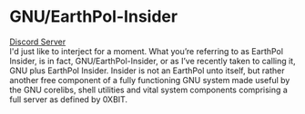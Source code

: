 # GNU/EarthPol-Insider
[Discord Server](https://discord.gg/ac9NTUcuDG)    
I'd just like to interject for a moment. What you’re referring to as EarthPol Insider, is in fact, GNU/EarthPol-Insider, or as I’ve recently taken to calling it, GNU plus EarthPol Insider. Insider is not an EarthPol unto itself, but rather another free component of a fully functioning GNU system made useful by the GNU corelibs, shell utilities and vital system components comprising a full server as defined by 0XBIT.
